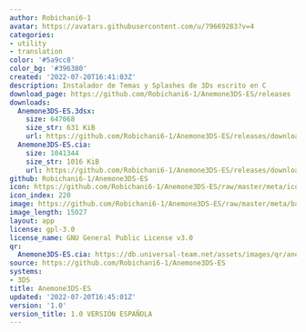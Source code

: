 ```yaml
---
author: Robichani6-1
avatar: https://avatars.githubusercontent.com/u/79669283?v=4
categories:
- utility
- translation
color: '#5a9cc8'
color_bg: '#396380'
created: '2022-07-20T16:41:03Z'
description: Instalador de Temas y Splashes de 3Ds escrito en C
download_page: https://github.com/Robichani6-1/Anemone3DS-ES/releases
downloads:
  Anemone3DS-ES.3dsx:
    size: 647068
    size_str: 631 KiB
    url: https://github.com/Robichani6-1/Anemone3DS-ES/releases/download/1.0/Anemone3DS-ES.3dsx
  Anemone3DS-ES.cia:
    size: 1041344
    size_str: 1016 KiB
    url: https://github.com/Robichani6-1/Anemone3DS-ES/releases/download/1.0/Anemone3DS-ES.cia
github: Robichani6-1/Anemone3DS-ES
icon: https://github.com/Robichani6-1/Anemone3DS-ES/raw/master/meta/icon.png
icon_index: 220
image: https://github.com/Robichani6-1/Anemone3DS-ES/raw/master/meta/banner.png
image_length: 15027
layout: app
license: gpl-3.0
license_name: GNU General Public License v3.0
qr:
  Anemone3DS-ES.cia: https://db.universal-team.net/assets/images/qr/anemone3ds-es-cia.png
source: https://github.com/Robichani6-1/Anemone3DS-ES
systems:
- 3DS
title: Anemone3DS-ES
updated: '2022-07-20T16:45:01Z'
version: '1.0'
version_title: 1.0 VERSIÓN ESPAÑOLA
---
```

